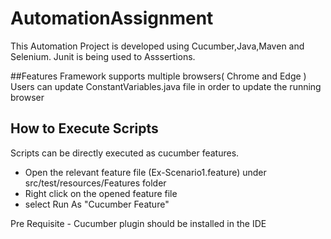 # AutomationAssignment

This Automation Project is developed using Cucumber,Java,Maven and Selenium. Junit is being used to Asssertions.

##Features
Framework supports multiple browsers( Chrome and Edge )
Users can update ConstantVariables.java file in order to update the running browser

## How to Execute Scripts
Scripts can be directly executed as cucumber features. 
- Open the  relevant feature file (Ex-Scenario1.feature) under src/test/resources/Features folder
- Right click on the opened feature file 
- select Run As "Cucumber Feature"

Pre Requisite - Cucumber plugin should be installed in the IDE


